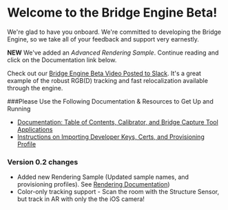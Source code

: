 # Welcome to the Bridge Engine Beta!

We're glad to have you onboard. We're committed to developing the Bridge Engine, so we take all of your feedback and support very earnestly.

**NEW** We've added an *Advanced Rendering Sample*. Continue reading and click on the Documentation link below.

Check out our <a href="https://www.youtube.com/embed/nXB_0DGbamU" target="_blank">Bridge Engine Beta Video Posted to Slack</a>. It's a great example of the robust RGB(D) tracking and fast relocalization available through the engine.   

###Please Use the Following Documentation & Resources to Get Up and Running
- [Documentation: Table of Contents, Calibrator, and Bridge Capture Tool Applications](https://github.com/OccipitalOpenSource/bridge-engine-beta/wiki)
- [Instructions on Importing Developer Keys, Certs, and Provisioning Profile](https://github.com/OccipitalOpenSource/bridge-engine-beta/wiki/Importing-Keys)

### Version 0.2 changes
 - Added new Rendering Sample (Updated sample names, and provisioning profiles). See [Rendering Documentation](https://github.com/OccipitalOpenSource/bridge-engine-beta/wiki/Documentation:-Advanced-Rendering-with-the-Bridge-Engine))
 - Color-only tracking support - Scan the room with the Structure Sensor, but track in AR with only the the iOS camera!
